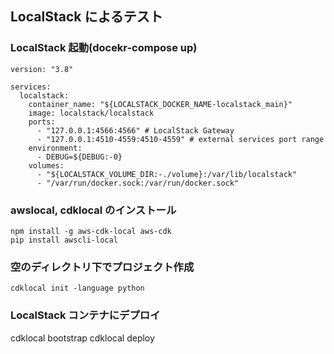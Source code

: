 ## LocalStack によるテスト

### LocalStack 起動(docekr-compose up)

```
version: "3.8"

services:
  localstack:
    container_name: "${LOCALSTACK_DOCKER_NAME-localstack_main}"
    image: localstack/localstack
    ports:
      - "127.0.0.1:4566:4566" # LocalStack Gateway
      - "127.0.0.1:4510-4559:4510-4559" # external services port range
    environment:
      - DEBUG=${DEBUG:-0}
    volumes:
      - "${LOCALSTACK_VOLUME_DIR:-./volume}:/var/lib/localstack"
      - "/var/run/docker.sock:/var/run/docker.sock"
```

### awslocal, cdklocal のインストール

```
npm install -g aws-cdk-local aws-cdk
pip install awscli-local
```

### 空のディレクトリ下でプロジェクト作成

```
cdklocal init -language python
```

### LocalStack コンテナにデプロイ

cdklocal bootstrap
cdklocal deploy

